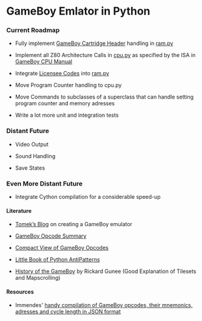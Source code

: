 # <a id="GameBoy_Emlator_in_Python_0"></a>GameBoy Emlator in Python

### Current Roadmap

*   Fully implement [GameBoy Cartridge Header](http://gbdev.gg8.se/wiki/articles/The_Cartridge_Header#0148_-_ROM_Size) handling in [ram.py](https://github.com/juliankrieger/gbaemu/blob/master/pyemu/ram.py)  

*   Implement all Z80 Architecture Calls in [cpu.py](https://github.com/juliankrieger/gbaemu/blob/master/pyemu/ram.py) as specified by the ISA in [GameBoy CPU Manual](http://marc.rawer.de/Gameboy/Docs/GBCPUman.pdf)  

*   Integrate [Licensee Codes](https://github.com/juliankrieger/gbaemu/blob/master/temp/licensee_codes_unformatted) into [ram.py](https://github.com/juliankrieger/gbaemu/blob/master/pyemu/ram.py)  

*   Move Program Counter handling to cpu.py

*   Move Commands to subclasses of a superclass that can handle setting program counter and memory adresses

*   Write a lot more unit and integration tests

### Distant Future

*   Video Output  

*   Sound Handling  

*   Save States

### Even More Distant Future

*   Integrate Cython compilation for a considerable speed-up

#### Literature

*   [Tomek’s Blog](https://blog.rekawek.eu/2017/02/09/coffee-gb/) on creating a GameBoy emulator  

*   [GameBoy Opcode Summary](http://gameboy.mongenel.com/dmg/opcodes.html)  

*   [Compact View of GameBoy Opcodes](http://www.pastraiser.com/cpu/gameboy/gameboy_opcodes.html)  

*   [Little Book of Python AntiPatterns](https://docs.quantifiedcode.com/python-anti-patterns/index.html)  

*   [History of the GameBoy](http://www.rickard.gunee.com/projects/playmobile/html/3/3.html) by Rickard Gunee (Good Explanation of Tilesets and Mapscrolling)

#### Resources

*   Immendes' [handy compilation of GameBoy opcodes, their mnemonics, adresses and cycle length in JSON format](https://github.com/lmmendes/game-boy-opcodes)
